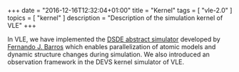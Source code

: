 +++
date = "2016-12-16T12:32:04+01:00"
title = "Kernel"
tags = [ "vle-2.0" ]
topics = [ "kernel" ]
description = "Description of the simulation kernel of VLE"
+++

In VLE, we have implemented the [DSDE abstract
simulator](http://portal.acm.org/citation.cfm?id=293257) developed by [Fernando
J. Barros](http://eden.dei.uc.pt/~barros/) which enables parallelization of
atomic models and dynamic structure changes during simulation. We also
introduced an observation framework in the DEVS kernel simulator of VLE.

